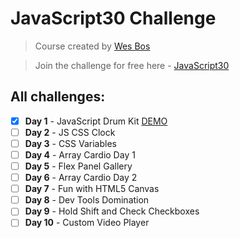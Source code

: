 # JavaScript30 Challenge

> Course created by [Wes Bos](https://github.com/wesbos)

> Join the challenge for free here - [JavaScript30](https://javascript30.com/account)

## All challenges:
- [X] **Day 1** - JavaScript Drum Kit [DEMO](https://noeemi.github.io/JavaScript30/Day%2001%20-%20JavaScript%20Drum%20Kit/)
- [ ] **Day 2** - JS CSS Clock
- [ ] **Day 3** - CSS Variables
- [ ] **Day 4** - Array Cardio Day 1
- [ ] **Day 5** - Flex Panel Gallery
- [ ] **Day 6** - Array Cardio Day 2
- [ ] **Day 7** - Fun with HTML5 Canvas
- [ ] **Day 8** - Dev Tools Domination
- [ ] **Day 9** - Hold Shift and Check Checkboxes
- [ ] **Day 10**  - Custom Video Player
